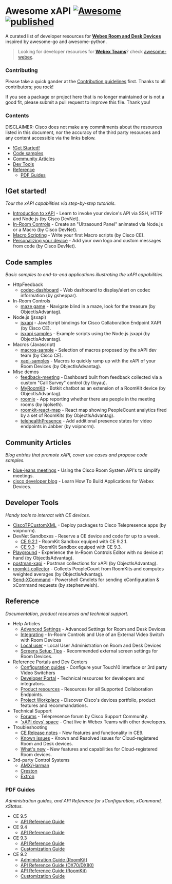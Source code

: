 # Awesome xAPI [![Awesome](https://cdn.rawgit.com/sindresorhus/awesome/d7305f38d29fed78fa85652e3a63e154dd8e8829/media/badge.svg)](https://github.com/sindresorhus/awesome) [![published](https://static.production.devnetcloud.com/codeexchange/assets/images/devnet-published.svg)](https://developer.cisco.com/codeexchange/github/repo/CiscoDevNet/awesome-xapi)

A curated list of developer resources for [**Webex Room and Desk Devices**](https://www.webex.com/products/devices/index.html) inspired by awesome-go and awesome-python.

> Looking for developer resources for **[Webex Teams](https://www.webex.com/products/teams/)**? check [awesome-webex](https://github.com/CiscoDevNet/awesome-webex).<br/>


### Contributing

Please take a quick gander at the [Contribution guidelines](./CONTRIBUTING.md) first. Thanks to all contributors; you rock!

If you see a package or project here that is no longer maintained or is not a good fit, please submit a pull request to improve this file. Thank you!


### Contents

DISCLAIMER: Cisco does not make any commitments about the resources listed in this document, nor the accuracy of the third party resources and any content accessible via the links below.

- [!Get Started!](#!get-started!)
- [Code samples](#code-samples)
- [Community Articles](#community-articles)
- [Dev Tools](#developer-tools)
- [Reference](#reference)
   - [PDF Guides](#pdf-guides)


## !Get started!

*Tour the xAPI capabilities via step-by-step tutorials.*

* [Introduction to xAPI](https://learninglabs.cisco.com/lab/collab-xapi-intro/step/1) - Learn to invoke your device's API via SSH, HTTP and Node.js (by Cisco DevNet).
* [In-Room Controls](https://learninglabs.cisco.com/lab/collab-xapi-controls/step/1) - Create an "Ultrasound Panel" animated via Node.js or a Macro (by Cisco DevNet).
* [Macro Scripting](https://github.com/ObjectIsAdvantag/xapi-samples/blob/master/macros/pdf/macro-tutorial.pdf) - Write your first Macro scripts (by Cisco CE).
* [Personalizing your device](https://learninglabs.cisco.com/lab/collab-xapi-branding/step/1) - Add your own logo and custom messages from code (by Cisco DevNet).


## Code samples

*Basic samples to end-to-end applications illustrating the xAPI capabilities.*

* HttpFeedback
   * [codec-dashboard](https://github.com/gsheppar/codec-dashboard) - Web dashboard to display/alert on codec information (by gsheppar).
* In-Room Controls
   * [maze game](https://github.com/ObjectIsAdvantag/xapi-samples/tree/master/controls/maze) - Navigate blind in a maze, look for the treasure (by ObjectIsAdvantag).
* Node.js (jsxapi)
   * [jsxapi](https://github.com/cisco-ce/jsxapi) - JavaScript bindings for Cisco Collaboration Endpoint  XAPI (by Cisco CE).
   * [jsxapi samples](https://github.com/ObjectIsAdvantag/xapi-samples/tree/master/jsxapi) - Example scripts using the Node.js jsxapi (by ObjectIsAdvantag).
* Macros (Javascript)
   * [macros-sample](https://github.com/CiscoDevNet/roomdevices-macros-samples) - Selection of macros proposed by the xAPI dev team (by Cisco CE).
   * [xapi-samples](https://github.com/ObjectIsAdvantag/xapi-samples/tree/master/macros) - Macros to quickly ramp up with the xAPI of your Room Devices (by ObjectIsAdvantag).
* Misc demos
   * [feedback-meeting](https://github.com/tloyau/feedback-meeting) - Dashboard built from feedback collected via a custom "Call Survey" control (by tloyau).
   * [MyRoomKit](https://github.com/CiscoDevNet/botkit-webex-samples/tree/master/roomkit) - Botkit chatbot as an extension of a RoomKit device (by ObjectIsAdvantag).  
   * [roomie](https://bitbucket.org/bjolseth/roomie) - App reporting whether there are people in the meeting rooms (by bjolseth).
   * [roomkit-react-map](https://github.com/ObjectIsAdvantag/roomkit-react-map) - React map showing PeopleCount analytics fired by a set of RoomKits (by ObjectIsAdvantag).
   * [telehealthPresence](https://github.com/voipnorm/telehealthPresence) - Add additional presence states for video endpoints in Jabber (by voipnorm).


## Community Articles

*Blog entries that promote xAPI, cover use cases and propose code samples.*

* [blue-jeans meetings](https://community.bluejeans.com/bluejeans/topics/using-the-cisco-room-system-apis-to-simplify-bluejeans-meetings) - Using the Cisco Room System API's to simplify meetings.
* [cisco developer blog](https://blogs.cisco.com/developer/build-apps-for-webex-devices) - Learn How To Build Applications for Webex Devices. 


## Developer Tools

*Handy tools to interact with CE devices.*

* [CiscoTPCustomXML](https://github.com/voipnorm/CiscoTPCustomXML) - Deploy packages to Cisco Telepresence apps (by voipnorm).
* <a name="sandboxes">DevNet Sandboxes</a> - Reserve a CE device and code for up to a week.
   * [CE 9.2.1](https://devnetsandbox.cisco.com/RM/Diagram/Index/aada7ed1-18ed-491d-97ad-17ae3a11faba?diagramType=Topology) - RoomKit Sandbox equiped with CE 9.2.1.
   * [CE 9.3](https://devnetsandbox.cisco.com/RM/Diagram/Index/a01c15fc-af6e-497a-92ef-138e06cad308?diagramType=Topology) - RoomKit Sandbox equiped with CE 9.3.
* [Playground](https://controls-editor.herokuapp.com) - Experience the In-Room Controls Editor with no device at hand (by ObjectIsAdvantag).
* [postman-xapi](https://github.com/CiscoDevNet/postman-xapi) - Postman collections for xAPI (by ObjectIsAdvantag).
* [roomkit-collector](https://github.com/ObjectIsAdvantag/roomkit-collector) - Collects PeopleCount from RoomKits and computes weighted averages (by ObjectIsAdvantag).
* [Send-XCommand](https://github.com/unifiedfx/Send-XCommand) - Powershell Cmdlets for sending xConfiguration & xCommand requests (by stephenwelsh).


## Reference

*Documentation, product resources and technical support.*

* Help Articles
    * [Advanced Settings](https://collaborationhelp.cisco.com/article/en-us/n5pqqcm) - Advanced Settings for Room and Desk Devices
    * [Integrating](https://collaborationhelp.cisco.com/article/en-us/n18glho) - In-Room Controls and Use of an External Video Switch with Room Devices
    * [Local user](https://collaborationhelp.cisco.com/article/en-us/jkhs20) - Local User Administration on Room and Desk Devices
    * [Screens Setup Tips](https://collaborationhelp.cisco.com/article/en-us/nyi4lcq) - Recommended external screen settings for Room Devices.
* Reference Portals and Dev Centers
    * [Configuration guides](https://www.cisco.com/c/en/us/support/collaboration-endpoints/telepresence-quick-set-series/products-installation-and-configuration-guides-list.html) - Configure your Touch10 interface or 3rd party Video Switchers
    * [Developer Portal](https://developer.cisco.com/site/roomdevices/) - Technical resources for developers and integrators.
    * [Product resources](https://www.cisco.com/c/en/us/support/collaboration-endpoints/index.html) - Resources for all Supported Collaboration Endpoints.
    * [Project Workplace](https://projectworkplace.cisco.com) - Discover Cisco's devices portfolio, product features and recommandations.
* Technical Support
    * [Forums](https://supportforums.cisco.com/t5/telepresence/bd-p/5886-discussions-telepresence) - Telepresence forum by Cisco Support Community.
    * ['xAPI devs' space](https://eurl.io/#rkp76XDrG) - Chat live in Webex Teams with other developers.
* Troubleshooting
    * [CE Release notes](https://www.cisco.com/c/dam/en/us/td/docs/telepresence/endpoint/software/ce9/release-notes/ce-software-release-notes-ce9.pdf) - New features and functionality in CE9.
    * [Known issues](https://collaborationhelp.cisco.com/article/en-us/yurdv2) - Known and Resolved issues for Cloud-registered Room and Desk devices.
    * [What's new](https://collaborationhelp.cisco.com/article/en-us/DOC-10372) - New features and capabilities for Cloud-registered Room devices.
* 3rd-party Control Systems
    * [AMX/Harman](https://trade.amx.com/Net/Inconcert/Devices/inconcertmainpage.aspx)
    * [Creston](http://applicationmarket.crestron.com/cisco/)
    * [Extron](https://www.extron.com/company/article.aspx?id=ciscotouch)


### PDF Guides

*Administration guides, and API Reference for xConfiguration, xCommand, xStatus.*

* CE 9.5
    * [API Reference Guide](https://www.cisco.com/c/dam/en/us/td/docs/telepresence/endpoint/ce95/collaboration-endpoint-software-api-reference-guide-ce95.pdf)
* CE 9.4
    * [API Reference Guide](https://www.cisco.com/c/dam/en/us/td/docs/telepresence/endpoint/ce94/collaboration-endpoint-software-api-reference-guide-ce94.pdf)
* CE 9.3
    * [API Reference Guide](https://www.cisco.com/c/dam/en/us/td/docs/telepresence/endpoint/ce93/collaboration-endpoint-software-api-reference-guide-ce93.pdf)
    * [Customization Guide](https://www.cisco.com/c/dam/en/us/td/docs/telepresence/endpoint/ce93/sx-mx-dx-room-kit-customization-guide-ce93.pdf)
* CE 9.2
    * [Administration Guide (RoomKit)](https://www.cisco.com/c/dam/en/us/td/docs/telepresence/endpoint/ce92/room-kit-administrator-guide-ce92.pdf)
    * [API Reference Guide (DX70/DX80)](https://www.cisco.com/c/dam/en/us/td/docs/telepresence/endpoint/ce92/dx70-dx80-api-reference-guide-ce92.pdf)
    * [API Reference Guide (RoomKit)](https://www.cisco.com/c/dam/en/us/td/docs/telepresence/endpoint/ce92/room-kit-api-reference-guide-ce92.pdf)
    * [Customization Guide](https://www.cisco.com/c/dam/en/us/td/docs/telepresence/endpoint/ce92/sx-mx-dx-room-kit-customization-guide-ce92.pdf)
